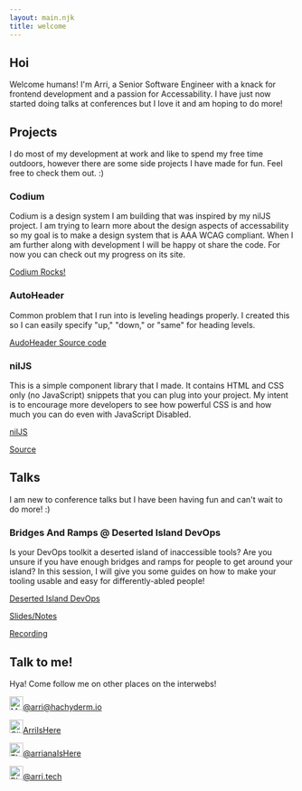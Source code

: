 ```yaml
---
layout: main.njk
title: welcome
---
```


## Hoi

Welcome humans! I'm Arri, a Senior Software Engineer with a knack for frontend development 
and a passion for Accessability. I have just now started doing talks at conferences but I 
love it and am hoping to do more!

## Projects

I do most of my development at work and like to spend my free time outdoors,
however there are some side projects I have made for fun. Feel free to check them out.
<span class="ascii-art" role="img" aria-hidden="true" aria-label="ascii smiley face">:)</span>

### Codium

Codium is a design system I am building that was inspired by my nilJS project. I am trying to learn
more about the design aspects of accessability so my goal is to make a design system that is 
AAA WCAG compliant. When I am further along with development I will be happy ot share the code. 
For now you can check out my progress on its site.

<a href="https://codium.rocks/" rel="noopener noreferrer" target="_blank">Codium Rocks!</a>

### AutoHeader

Common problem that I run into is leveling headings properly. I created this so I can easily specify 
"up," "down," or "same" for heading levels.

<a href="https://github.com/arriIsHere/audo-header" rel="noopener noreferrer" target="_blank">AudoHeader Source code</a>

### nilJS

This is a simple component library that I made. It contains HTML and CSS only (no JavaScript) 
snippets that you can plug into your project. My intent is to encourage more developers to see 
how powerful CSS is and how much you can do even with JavaScript Disabled.

<a href="https://niljs.com/" rel="noopener noreferrer" target="_blank">nilJS</a>

<a href="https://github.com/arriIsHere/no-js-components" rel="noopener noreferrer" target="_blank">Source</a>


## Talks

I am new to conference talks but I have been having fun and can't wait to do more! 
<span class="ascii-art" role="img" aria-hidden="true" aria-label="ascii smiley face">:)</span>

### Bridges And Ramps @ Deserted Island DevOps

Is your DevOps toolkit a deserted island of inaccessible tools? Are you unsure if you have enough
bridges and ramps for people to get around your island? In this session, I will give you some 
guides on how to make your tooling usable and easy for differently-abled people!

<a href="https://desertedislanddevops.com/agenda/#arrianablais" rel="noopener noreferrer" target="_blank">Deserted Island DevOps</a>

<a href="https://noti.st/arriishere/sdwryN" rel="noopener noreferrer" target="_blank">Slides/Notes</a>

<a href="https://youtu.be/LAlupIRduJo" rel="noopener noreferrer" target="_blank">Recording</a>

## Talk to me!

Hya! Come follow me on other places on the interwebs!

<a href="https://hachyderm.io/@arri" rel="me" target="_blank"><img class="icon" width="24" height="24" src="/static/icons/mastodon.svg" alt="Mastodon Logo">@arri@hachyderm.io</a>

<a href="https://github.com/arriIsHere" rel="noopener noreferrer" target="_blank"><img class="icon" width="24" height="24" src="/static/icons/github.svg" alt="GitHub logo">ArriIsHere</a>

<a href="https://www.threads.net/@arrianaIsHere" rel="noopener noreferrer" target="_blank"><img class="icon" width="24" height="24" src="/static/icons/threads.svg" alt="Threads Logo">@arrianaIsHere</a>

<a href="https://bsky.app/profile/arri.tech" rel="noopener noreferrer" target="_blank"><img class="icon" width="24" height="24" src="/static/icons/bluesky.png" alt="Bluesky logo">@arri.tech</a>
